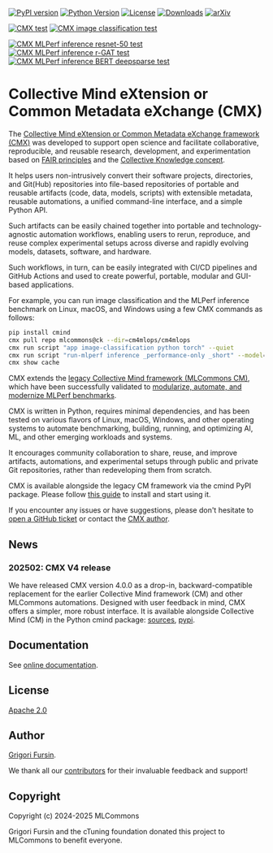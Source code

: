 [![PyPI version](https://badge.fury.io/py/cmind.svg)](https://pepy.tech/project/cmind)
[![Python Version](https://img.shields.io/badge/python-3+-blue.svg)](https://github.com/mlcommons/ck/tree/master/cm/cmind)
[![License](https://img.shields.io/badge/License-Apache%202.0-green)](LICENSE.md)
[![Downloads](https://static.pepy.tech/badge/cmind)](https://pepy.tech/project/cmind)
[![arXiv](https://img.shields.io/badge/arXiv-2406.16791-b31b1b.svg)](https://arxiv.org/abs/2406.16791)

[![CMX test](https://github.com/mlcommons/ck/actions/workflows/test-cmx.yml/badge.svg)](https://github.com/mlcommons/ck/actions/workflows/test-cmx.yml)
[![CMX image classification test](https://github.com/mlcommons/ck/actions/workflows/test-cmx-image-classification-onnx.yml/badge.svg)](https://github.com/mlcommons/ck/actions/workflows/test-cmx-image-classification-onnx.yml)

[![CMX MLPerf inference resnet-50 test](https://github.com/mlcommons/ck/actions/workflows/test-cmx-mlperf-inference-resnet50.yml/badge.svg)](https://github.com/mlcommons/ck/actions/workflows/test-cmx-mlperf-inference-resnet50.yml)
[![CMX MLPerf inference r-GAT test](https://github.com/mlcommons/ck/actions/workflows/test-cmx-mlperf-inference-rgat.yml/badge.svg)](https://github.com/mlcommons/ck/actions/workflows/test-cmx-mlperf-inference-rgat.yml)
[![CMX MLPerf inference BERT deepsparse test](https://github.com/mlcommons/ck/actions/workflows/test-cmx-mlperf-inference-bert-deepsparse-tf-onnxruntime-pytorch.yml/badge.svg)](https://github.com/mlcommons/ck/actions/workflows/test-cmx-mlperf-inference-bert-deepsparse-tf-onnxruntime-pytorch.yml)

# Collective Mind eXtension or Common Metadata eXchange (CMX)

The [Collective Mind eXtension or Common Metadata eXchange framework (CMX)](https://github.com/mlcommons/ck/tree/master/cmx)
was developed to support open science and facilitate
collaborative, reproducible, and reusable research, development, 
and experimentation based on [FAIR principles](https://en.wikipedia.org/wiki/FAIR_data)
and the [Collective Knowledge concept](https://learning.acm.org/techtalks/reproducibility).

It helps users non-intrusively convert their software projects,
directories, and Git(Hub) repositories into file-based repositories
of portable and reusable artifacts (code, data, models, scripts) 
with extensible metadata, reusable automations, a unified command-line interface, 
and a simple Python API.

Such artifacts can be easily chained together into portable and technology-agnostic automation workflows,
enabling users to  rerun, reproduce, and reuse complex experimental setups across diverse and rapidly 
evolving models, datasets, software, and hardware.

Such workflows, in turn, can be easily integrated with CI/CD pipelines and GitHub Actions 
and used to create powerful, portable, modular and GUI-based applications.

For example, you can run image classification and the MLPerf inference benchmark on Linux, macOS, 
and Windows using a few CMX commands as follows:

```bash
pip install cmind
cmx pull repo mlcommons@ck --dir=cm4mlops/cm4mlops
cmx run script "app image-classification python torch" --quiet
cmx run script "run-mlperf inference _performance-only _short" --model=resnet50 --precision=float32 --backend=onnxruntime --scenario=Offline --device=cpu --env.CM_SUDO_USER=no --quiet
cmx show cache
```

CMX extends the [legacy Collective Mind framework (MLCommons CM)](https://zenodo.org/records/8105339),
which have been successfully validated to 
[modularize, automate, and modernize MLPerf benchmarks](https://arxiv.org/abs/2406.16791).

CMX is written in Python, requires minimal dependencies, and has been
tested on various flavors of Linux, macOS, Windows, and other operating
systems to automate benchmarking, building, running, and optimizing AI,
ML, and other emerging workloads and systems.

It encourages community collaboration to share, reuse, and improve artifacts, automations, 
and experimental setups through public and private Git repositories, 
rather than redeveloping them from scratch.

CMX is available alongside the legacy CM framework via the cmind PyPI package.
Please follow [this guide](https://access.cknowledge.org/playground/?action=install) 
to install and start using it.

If you encounter any issues or have suggestions, please don't hesitate 
to [open a GitHub ticket](https://github.com/mlcommons/ck)
or contact the [CMX author](mailto:gfursin@mlcommons.org).

## News

### 202502: CMX V4 release

We have released CMX version 4.0.0 as a drop-in, backward-compatible
replacement for the earlier Collective Mind framework (CM) and other
MLCommons automations. Designed with user feedback in mind, CMX
offers a simpler, more robust interface. It is available alongside
Collective Mind (CM) in the Python cmind package:
[sources](https://github.com/mlcommons/ck/tree/master/cm), 
[pypi](https://pypi.org/project/cmind).

## Documentation

See [online documentation](docs/README.md).

## License

[Apache 2.0](https://github.com/mlcommons/ck/blob/master/cm/LICENSE.md)

## Author

[Grigori Fursin](https://cKnowledge.org/gfursin).

We thank all our [contributors](https://github.com/mlcommons/ck/blob/master/CONTRIBUTORS.md) 
for their invaluable feedback and support!

## Copyright

Copyright (c) 2024-2025 MLCommons

Grigori Fursin and the cTuning foundation donated this project to MLCommons to benefit everyone.


